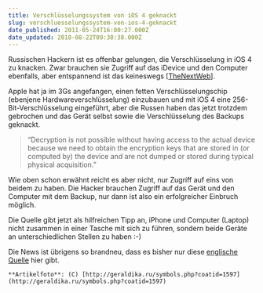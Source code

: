 ```yaml
---
title: Verschlüsselungssystem von iOS 4 geknackt
slug: verschluesselungssystem-von-ios-4-geknackt
date_published: 2011-05-24T16:00:27.000Z
date_updated: 2018-08-22T09:38:38.000Z
---
```


Russischen Hackern ist es offenbar gelungen, die Verschlüsselung in iOS 4 zu knacken. Zwar brauchen sie Zugriff auf das iDevice und den Computer ebenfalls, aber entspannend ist das keineswegs [[TheNextWeb](http://thenextweb.com/apple/2011/05/24/russian-forensic-experts-break-ios-4-encryption/?utm_source=feedburner&amp;utm_medium=feed&amp;utm_campaign=Feed%3A+TheNextWeb+%28The+Next+Web+All+Stories%29)].

Apple hat ja im 3Gs angefangen, einen fetten Verschlüsselungschip (ebenjene Hardwareverschlüsselung) einzubauen und mit iOS 4 eine 256-Bit-Verschlüsselung eingeführt, aber die Russen haben das jetzt trotzdem gebrochen und das Gerät selbst sowie die Verschlüsselung des Backups geknackt.

> “Decryption is not possible without having access to the  actual device because we need to obtain the encryption keys that are  stored in (or computed by) the device and are not dumped or stored  during typical physical acquisition.”

Wie oben schon erwähnt reicht es aber nicht, nur Zugriff auf eins von beidem zu haben. Die Hacker brauchen Zugriff auf das Gerät und den Computer mit dem Backup, nur dann ist also ein erfolgreicher Einbruch möglich.

Die Quelle gibt jetzt als hilfreichen Tipp an, iPhone und Computer (Laptop) nicht zusammen in einer Tasche mit sich zu führen, sondern beide Geräte an unterschiedlichen Stellen zu haben :-)

Die News ist übrigens so brandneu, dass es bisher nur diese [englische Quelle](http://thenextweb.com/apple/2011/05/24/russian-forensic-experts-break-ios-4-encryption/?utm_source=feedburner&amp;utm_medium=feed&amp;utm_campaign=Feed%3A+TheNextWeb+%28The+Next+Web+All+Stories%29) hier gibt.

`**Artikelfoto**: (C) [http://geraldika.ru/symbols.php?coatid=1597](http://geraldika.ru/symbols.php?coatid=1597)`

